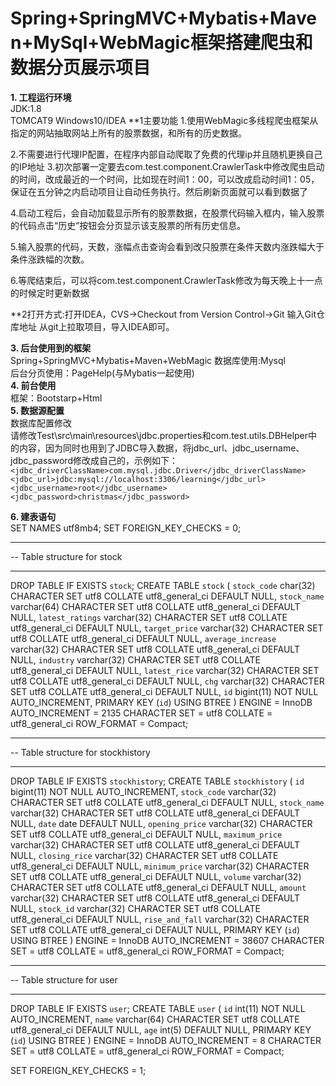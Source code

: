 # Spring+SpringMVC+Mybatis+Maven+MySql+WebMagic框架搭建爬虫和数据分页展示项目   #
**1. 工程运行环境**  
JDK:1.8  
TOMCAT9
Windows10/IDEA 
**1主要功能
  1.使用WebMagic多线程爬虫框架从指定的网站抽取网站上所有的股票数据，和所有的历史数据。
  
  2.不需要进行代理IP配置，在程序内部自动爬取了免费的代理ip并且随机更换自己的IP地址
  3.初次部署一定要去com.test.component.CrawlerTask中修改爬虫启动的时间，改成最近的一个时间，比如现在时间1：00，可以改成启动时间1：05，保证在五分钟之内启动项目让自动任务执行。然后刷新页面就可以看到数据了
 
  4.启动工程后，会自动加载显示所有的股票数据，在股票代码输入框内，输入股票的代码点击“历史”按钮会分页显示该支股票的所有历史信息。
  
  5.输入股票的代码，天数，涨幅点击查询会看到改只股票在条件天数内涨跌幅大于条件涨跌幅的次数。
  
  6.等爬结束后，可以将com.test.component.CrawlerTask修改为每天晚上十一点的时候定时更新数据
  
 
**2打开方式:打开IDEA，CVS->Checkout from Version Control->Git 输入Git仓库地址 从git上拉取项目，导入IDEA即可。

**3. 后台使用到的框架**  
Spring+SpringMVC+Mybatis+Maven+WebMagic 
数据库使用:Mysql  
后台分页使用：PageHelp(与Mybatis一起使用)  
**4. 前台使用**  
框架：Bootstarp+Html  
**5. 数据源配置**  
数据库配置修改  
请修改Test\src\main\resources\jdbc.properties和com.test.utils.DBHelper中的内容，因为同时也用到了JDBC导入数据，将jdbc_url、jdbc_username、jdbc_password修改成自己的，示例如下：     
`<jdbc_driverClassName>com.mysql.jdbc.Driver</jdbc_driverClassName>`      
`<jdbc_url>jdbc:mysql://localhost:3306/learning</jdbc_url>`  
`<jdbc_username>root</jdbc_username>`  
`<jdbc_password>christmas</jdbc_password>`   
      
**6. 建表语句**   
    SET NAMES utf8mb4;
SET FOREIGN_KEY_CHECKS = 0;

-- ----------------------------
-- Table structure for stock
-- ----------------------------
DROP TABLE IF EXISTS `stock`;
CREATE TABLE `stock`  (
  `stock_code` char(32) CHARACTER SET utf8 COLLATE utf8_general_ci DEFAULT NULL,
  `stock_name` varchar(64) CHARACTER SET utf8 COLLATE utf8_general_ci DEFAULT NULL,
  `latest_ratings` varchar(32) CHARACTER SET utf8 COLLATE utf8_general_ci DEFAULT NULL,
  `target_price` varchar(32) CHARACTER SET utf8 COLLATE utf8_general_ci DEFAULT NULL,
  `average_increase` varchar(32) CHARACTER SET utf8 COLLATE utf8_general_ci DEFAULT NULL,
  `industry` varchar(32) CHARACTER SET utf8 COLLATE utf8_general_ci DEFAULT NULL,
  `latest_rice` varchar(32) CHARACTER SET utf8 COLLATE utf8_general_ci DEFAULT NULL,
  `chg` varchar(32) CHARACTER SET utf8 COLLATE utf8_general_ci DEFAULT NULL,
  `id` bigint(11) NOT NULL AUTO_INCREMENT,
  PRIMARY KEY (`id`) USING BTREE
) ENGINE = InnoDB AUTO_INCREMENT = 2135 CHARACTER SET = utf8 COLLATE = utf8_general_ci ROW_FORMAT = Compact;

-- ----------------------------
-- Table structure for stockhistory
-- ----------------------------
DROP TABLE IF EXISTS `stockhistory`;
CREATE TABLE `stockhistory`  (
  `id` bigint(11) NOT NULL AUTO_INCREMENT,
  `stock_code` varchar(32) CHARACTER SET utf8 COLLATE utf8_general_ci DEFAULT NULL,
  `stock_name` varchar(32) CHARACTER SET utf8 COLLATE utf8_general_ci DEFAULT NULL,
  `date` date DEFAULT NULL,
  `opening_price` varchar(32) CHARACTER SET utf8 COLLATE utf8_general_ci DEFAULT NULL,
  `maximum_price` varchar(32) CHARACTER SET utf8 COLLATE utf8_general_ci DEFAULT NULL,
  `closing_rice` varchar(32) CHARACTER SET utf8 COLLATE utf8_general_ci DEFAULT NULL,
  `minimum_price` varchar(32) CHARACTER SET utf8 COLLATE utf8_general_ci DEFAULT NULL,
  `volume` varchar(32) CHARACTER SET utf8 COLLATE utf8_general_ci DEFAULT NULL,
  `amount` varchar(32) CHARACTER SET utf8 COLLATE utf8_general_ci DEFAULT NULL,
  `stock_id` varchar(32) CHARACTER SET utf8 COLLATE utf8_general_ci DEFAULT NULL,
  `rise_and_fall` varchar(32) CHARACTER SET utf8 COLLATE utf8_general_ci DEFAULT NULL,
  PRIMARY KEY (`id`) USING BTREE
) ENGINE = InnoDB AUTO_INCREMENT = 38607 CHARACTER SET = utf8 COLLATE = utf8_general_ci ROW_FORMAT = Compact;

-- ----------------------------
-- Table structure for user
-- ----------------------------
DROP TABLE IF EXISTS `user`;
CREATE TABLE `user`  (
  `id` int(11) NOT NULL AUTO_INCREMENT,
  `name` varchar(64) CHARACTER SET utf8 COLLATE utf8_general_ci DEFAULT NULL,
  `age` int(5) DEFAULT NULL,
  PRIMARY KEY (`id`) USING BTREE
) ENGINE = InnoDB AUTO_INCREMENT = 8 CHARACTER SET = utf8 COLLATE = utf8_general_ci ROW_FORMAT = Compact;

SET FOREIGN_KEY_CHECKS = 1;

   
